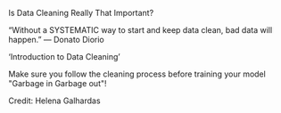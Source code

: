 Is Data Cleaning Really That Important?

“Without a SYSTEMATIC way to start and keep data clean, bad data will happen.” — Donato Diorio

‘Introduction to Data Cleaning’

Make sure you follow the cleaning process before training your model "Garbage in Garbage out"!

Credit: Helena Galhardas
